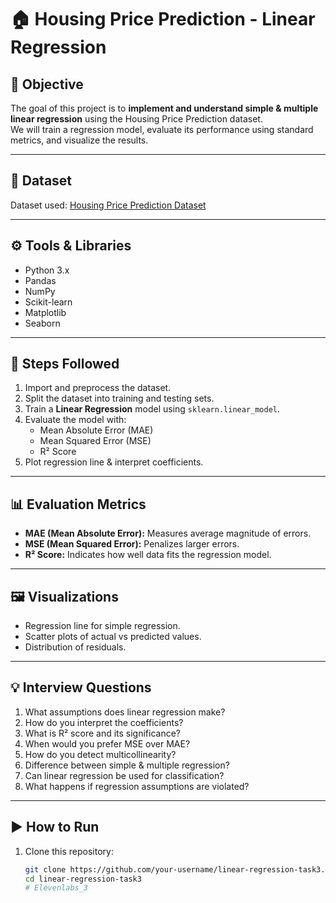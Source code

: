 # 🏠 Housing Price Prediction - Linear Regression

## 📌 Objective
The goal of this project is to **implement and understand simple & multiple linear regression** using the Housing Price Prediction dataset.  
We will train a regression model, evaluate its performance using standard metrics, and visualize the results.

---

## 📂 Dataset
Dataset used: [Housing Price Prediction Dataset](https://www.kaggle.com/datasets/harishkumardatalab/housing-price-prediction)

---

## ⚙️ Tools & Libraries
- Python 3.x
- Pandas
- NumPy
- Scikit-learn
- Matplotlib
- Seaborn

---

## 🚀 Steps Followed
1. Import and preprocess the dataset.
2. Split the dataset into training and testing sets.
3. Train a **Linear Regression** model using `sklearn.linear_model`.
4. Evaluate the model with:
   - Mean Absolute Error (MAE)
   - Mean Squared Error (MSE)
   - R² Score
5. Plot regression line & interpret coefficients.

---

## 📊 Evaluation Metrics
- **MAE (Mean Absolute Error):** Measures average magnitude of errors.
- **MSE (Mean Squared Error):** Penalizes larger errors.
- **R² Score:** Indicates how well data fits the regression model.

---

## 🖼 Visualizations
- Regression line for simple regression.
- Scatter plots of actual vs predicted values.
- Distribution of residuals.

---

## 💡 Interview Questions
1. What assumptions does linear regression make?  
2. How do you interpret the coefficients?  
3. What is R² score and its significance?  
4. When would you prefer MSE over MAE?  
5. How do you detect multicollinearity?  
6. Difference between simple & multiple regression?  
7. Can linear regression be used for classification?  
8. What happens if regression assumptions are violated?  

---

## ▶️ How to Run
1. Clone this repository:
   ```bash
   git clone https://github.com/your-username/linear-regression-task3.git
   cd linear-regression-task3
   # Elevenlabs_3
